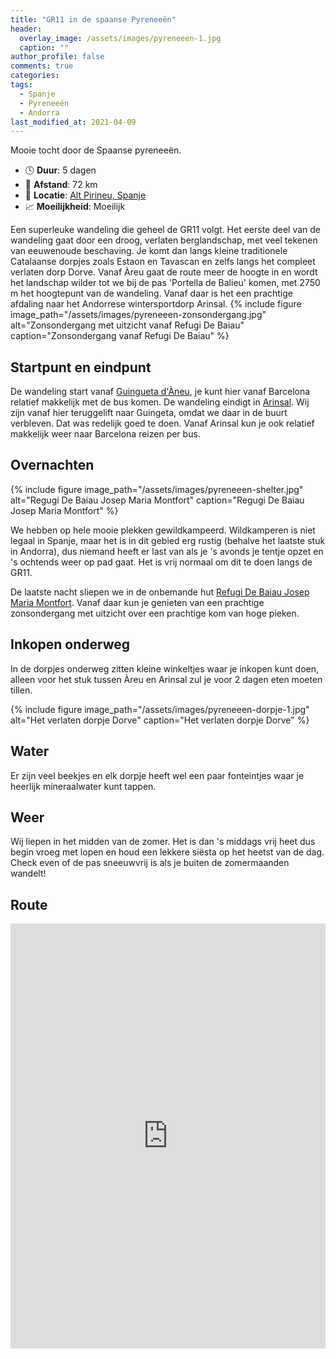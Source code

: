 ```yaml
---
title: "GR11 in de spaanse Pyreneeën"
header:
  overlay_image: /assets/images/pyreneeen-1.jpg
  caption: ""
author_profile: false
comments: true
categories:
tags:
  - Spanje
  - Pyreneeën
  - Andorra
last_modified_at: 2021-04-09
---
```

Mooie tocht door de Spaanse pyreneeën.

* 🕓 **Duur**: 5 dagen
* 📏 **Afstand**: 72 km
* 📍 **Locatie**: [Alt Pirineu, Spanje](https://goo.gl/maps/XLtGpS89ekC2J4Hp8)
* 📈 **Moeilijkheid**: Moeilijk

Een superleuke wandeling die geheel de GR11 volgt. Het eerste deel van de wandeling gaat door een droog, verlaten berglandschap, met veel tekenen van eeuwenoude beschaving. 
Je komt dan langs kleine traditionele Catalaanse dorpjes zoals Estaon en Tavascan en zelfs langs het compleet verlaten dorp Dorve.
Vanaf Àreu gaat de route meer de hoogte in en wordt het landschap wilder tot we bij de pas 'Portella de Balieu' komen, met 2750 m het hoogtepunt van de wandeling.
Vanaf daar is het een prachtige afdaling naar het Andorrese wintersportdorp Arinsal.
{% include figure image_path="/assets/images/pyreneeen-zonsondergang.jpg" alt="Zonsondergang met uitzicht vanaf Refugi De Baiau"
                  caption="Zonsondergang vanaf Refugi De Baiau" %}

## Startpunt en eindpunt
De wandeling start vanaf [Guingueta d'Àneu](https://goo.gl/maps/JJqUeBJ32U7khuSX9), je kunt hier vanaf Barcelona relatief makkelijk met de bus komen.
De wandeling eindigt in [Arinsal](https://goo.gl/maps/cw5T2Bh2C4QWH9PQ6). Wij zijn vanaf hier teruggelift naar Guingeta, omdat we daar in de buurt verbleven.
Dat was redelijk goed te doen. Vanaf Arinsal kun je ook relatief makkelijk weer naar Barcelona reizen per bus.

## Overnachten

{% include figure image_path="/assets/images/pyreneeen-shelter.jpg" alt="Regugi De Baiau Josep Maria Montfort" caption="Regugi De Baiau Josep Maria Montfort" %}

We hebben op hele mooie plekken gewildkampeerd. 
Wildkamperen is niet legaal in Spanje, maar het is in dit gebied erg rustig (behalve het laatste stuk in Andorra), 
dus niemand heeft er last van als je 's avonds je tentje opzet en 's ochtends weer op pad gaat. Het is vrij normaal om dit te doen langs de GR11.

De laatste nacht sliepen we in de onbemande hut [Refugi De Baiau Josep Maria Montfort](https://goo.gl/maps/mgDKFHR6eaTUSktm8). 
Vanaf daar kun je genieten van een prachtige zonsondergang met uitzicht over een prachtige kom van hoge pieken.

## Inkopen onderweg
In de dorpjes onderweg zitten kleine winkeltjes waar je inkopen kunt doen,
alleen voor het stuk tussen Àreu en Arinsal zul je voor 2 dagen eten moeten tillen.

{% include figure image_path="/assets/images/pyreneeen-dorpje-1.jpg" alt="Het verlaten dorpje Dorve" caption="Het verlaten dorpje Dorve" %}

## Water
Er zijn veel beekjes en elk dorpje heeft wel een paar fonteintjes waar je heerlijk mineraalwater kunt tappen.

## Weer
Wij liepen in het midden van de zomer. Het is dan 's middags vrij heet dus begin vroeg met lopen en houd een lekkere siësta op het heetst van de dag.
Check even of de pas sneeuwvrij is als je buiten de zomermaanden wandelt!

## Route
<iframe src="https://www.komoot.com/tour/344648445/embed?profile=1" width="100%" height="680" frameborder="0" scrolling="no"></iframe>
